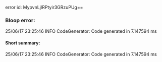 error id: MypvnLjIRPtyir3GRzuPUg==
### Bloop error:

25/06/17 23:25:46 INFO CodeGenerator: Code generated in 7.147594 ms
#### Short summary: 

25/06/17 23:25:46 INFO CodeGenerator: Code generated in 7.147594 ms